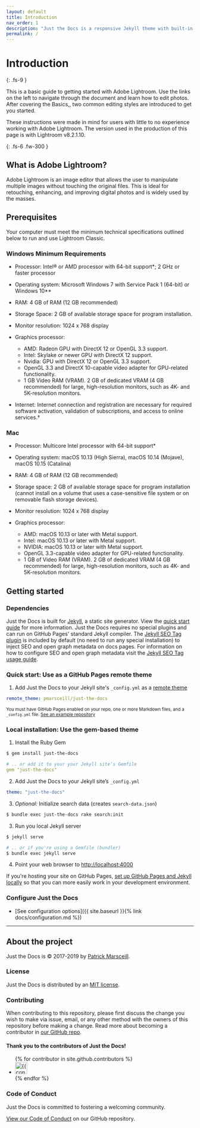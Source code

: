 ```yaml
---
layout: default
title: Introduction
nav_order: 1
description: "Just the Docs is a responsive Jekyll theme with built-in search that is easily customizable and hosted on GitHub Pages."
permalink: /
---
```


# Introduction
{: .fs-9 }

This is a basic guide to getting started with Adobe Lightroom. Use the links on the left to navigate through the document and learn how to edit photos. After covering the Basics,, two common editing styles are introduced to get you started.

These instructions were made in mind for users with little to no experience working with Adobe Lightroom. The version used in the production of this page is with Lightroom v8.2.1.10. 

{: .fs-6 .fw-300 }

## What is Adobe Lightroom?
Adobe Lightroom is an image editor that allows the user to manipulate multiple images without touching the original files. This is ideal for retouching, enhancing, and improving digital photos and is widely used by the masses.

## Prerequisites
Your computer must meet the minimum technical specifications outlined below to run and use Lightroom Classic.

### Windows Minimum Requirements
* Processor: Intel® or AMD processor with 64-bit support*; 2 GHz or faster processor

* Operating system: Microsoft Windows 7 with Service Pack 1 (64-bit) or Windows 10**

* RAM: 4 GB of RAM (12 GB recommended)

* Storage Space: 2 GB of available storage space for program installation.

* Monitor resolution: 1024 x 768 display

* Graphics processor:
    * AMD: Radeon GPU with DirectX 12 or OpenGL 3.3 support.
    * Intel: Skylake or newer GPU with DirectX 12 support.
    * Nvidia: GPU with DirectX 12 or OpenGL 3.3 support.
    * OpenGL 3.3 and DirectX 10-capable video adapter for GPU-related functionality.
    * 1 GB Video RAM (VRAM). 2 GB of dedicated VRAM (4 GB recommended) for large, high-resolution monitors, such as 4K- and 5K-resolution monitors.

* Internet: Internet connection and registration are necessary for required software activation, validation of subscriptions, and access to online services.†

### Mac
* Processor: Multicore Intel processor with 64-bit support* 

* Operating system: macOS 10.13 (High Sierra), macOS 10.14 (Mojave), macOS 10.15 (Catalina)

* RAM: 4 GB of RAM (12 GB recommended)

* Storage space: 2 GB of available storage space for program installation (cannot install on a volume that uses a case-sensitive file system or on removable flash storage devices).

* Monitor resolution: 1024 x 768 display

* Graphics processor:
    * AMD: macOS 10.13 or later with Metal support.
    * Intel: macOS 10.13 or later with Metal support.
    * NVIDIA: macOS 10.13 or later with Metal support.
    * OpenGL 3.3-capable video adapter for GPU-related functionality.
    * 1 GB of Video RAM (VRAM). 2 GB of dedicated VRAM (4 GB recommended) for large, high-resolution monitors, such as 4K- and 5K-resolution monitors.

### 
## Getting started

### Dependencies

Just the Docs is built for [Jekyll](https://jekyllrb.com), a static site generator. View the [quick start guide](https://jekyllrb.com/docs/) for more information. Just the Docs requires no special plugins and can run on GitHub Pages' standard Jekyll compiler. The [Jekyll SEO Tag plugin](https://github.com/jekyll/jekyll-seo-tag) is included by default (no need to run any special installation) to inject SEO and open graph metadata on docs pages. For information on how to configure SEO and open graph metadata visit the [Jekyll SEO Tag usage guide](https://jekyll.github.io/jekyll-seo-tag/usage/).

### Quick start: Use as a GitHub Pages remote theme

1. Add Just the Docs to your Jekyll site's `_config.yml` as a [remote theme](https://blog.github.com/2017-11-29-use-any-theme-with-github-pages/)
```yaml
remote_theme: pmarsceill/just-the-docs
```
<small>You must have GitHub Pages enabled on your repo, one or more Markdown files, and a `_config.yml` file. [See an example repository](https://github.com/pmarsceill/jtd-remote)</small>

### Local installation: Use the gem-based theme

1. Install the Ruby Gem
```bash
$ gem install just-the-docs
```
```yaml
# .. or add it to your your Jekyll site’s Gemfile
gem "just-the-docs"
```
2. Add Just the Docs to your Jekyll site’s `_config.yml`
```yaml
theme: "just-the-docs"
```
3. _Optional:_ Initialize search data (creates `search-data.json`)
```bash
$ bundle exec just-the-docs rake search:init
```
3. Run you local Jekyll server
```bash
$ jekyll serve
```
```bash
# .. or if you're using a Gemfile (bundler)
$ bundle exec jekyll serve
```
4. Point your web browser to [http://localhost:4000](http://localhost:4000)

If you're hosting your site on GitHub Pages, [set up GitHub Pages and Jekyll locally](https://help.github.com/en/articles/setting-up-your-github-pages-site-locally-with-jekyll) so that you can more easily work in your development environment.

### Configure Just the Docs

- [See configuration options]({{ site.baseurl }}{% link docs/configuration.md %})

---

## About the project

Just the Docs is &copy; 2017-2019 by [Patrick Marsceill](http://patrickmarsceill.com).

### License

Just the Docs is distributed by an [MIT license](https://github.com/pmarsceill/just-the-docs/tree/master/LICENSE.txt).

### Contributing

When contributing to this repository, please first discuss the change you wish to make via issue,
email, or any other method with the owners of this repository before making a change. Read more about becoming a contributor in [our GitHub repo](https://github.com/pmarsceill/just-the-docs#contributing).

#### Thank you to the contributors of Just the Docs!

<ul class="list-style-none">
{% for contributor in site.github.contributors %}
  <li class="d-inline-block mr-1">
     <a href="{{ contributor.html_url }}"><img src="{{ contributor.avatar_url }}" width="32" height="32" alt="{{ contributor.login }}"/></a>
  </li>
{% endfor %}
</ul>

### Code of Conduct

Just the Docs is committed to fostering a welcoming community.

[View our Code of Conduct](https://github.com/pmarsceill/just-the-docs/tree/master/CODE_OF_CONDUCT.md) on our GitHub repository.
